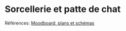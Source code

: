 # Sorcellerie et patte de chat
Références: [Moodboard, plans et schémas](https://github.com/OhhhVinny/VR_travail_03/)
